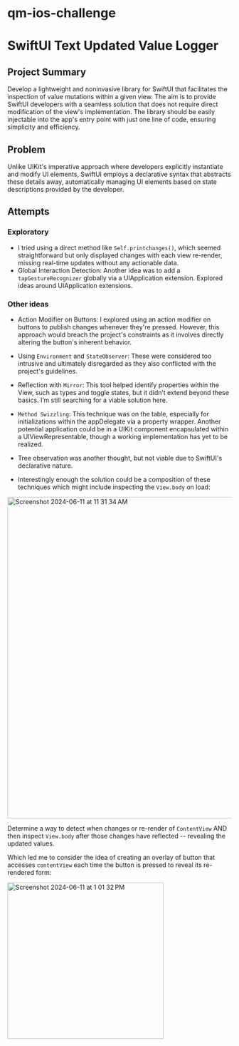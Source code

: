 # qm-ios-challenge

# SwiftUI Text Updated Value Logger

## Project Summary

Develop a lightweight and noninvasive library for SwiftUI that facilitates the inspection of value mutations within a given view. The aim is to provide SwiftUI developers with a seamless solution that does not require direct modification of the view's implementation. The library should be easily injectable into the app's entry point with just one line of code, ensuring simplicity and efficiency. 

## Problem

Unlike UIKit's imperative approach where developers explicitly instantiate and modify UI elements, SwiftUI employs a declarative syntax that abstracts these details away, automatically managing UI elements based on state descriptions provided by the developer. 

## Attempts

### Exploratory

- I tried using a direct method like `Self.printchanges()`, which seemed straightforward but only displayed changes with each view re-render, missing real-time updates without any actionable data.
- Global Interaction Detection: Another idea was to add a `tapGestureRecognizer` globally via a UIApplication extension. Explored ideas around UIApplication extensions. 

### Other ideas
  
- Action Modifier on Buttons: I explored using an action modifier on buttons to publish changes whenever they're pressed. However, this approach would breach the project's constraints as it involves directly altering the button's inherent behavior.
- Using `Environment` and `StateObserver`: These were considered too intrusive and ultimately disregarded as they also conflicted with the project's guidelines.
- Reflection with `Mirror`: This tool helped identify properties within the View, such as types and toggle states, but it didn’t extend beyond these basics. I’m still searching for a viable solution here.
- `Method Swizzling`: This technique was on the table, especially for initializations within the appDelegate via a property wrapper. Another potential application could be in a UIKit component encapsulated within a UIViewRepresentable, though a working implementation has yet to be realized.
- Tree observation was another thought, but not viable due to SwiftUI's declarative nature.

- Interestingly enough the solution could be a composition of these techniques which might include inspecting the `View.body` on load: 

<img width="721" alt="Screenshot 2024-06-11 at 11 31 34 AM" src="https://github.com/pearosity/qm-ios-challenge/assets/168829978/2966602c-a28b-451b-bd4c-07e651680c2d">

Determine a way to detect when changes or re-render of `ContentView` AND then inspect `View.body` after those changes have reflected -- revealing the updated values. 

Which led me to consider the idea of creating an overlay of button that accesses `contentView` each time the button is pressed to reveal its re-rendered form: 

<img width="351" alt="Screenshot 2024-06-11 at 1 01 32 PM" src="https://github.com/pearosity/qm-ios-challenge/assets/168829978/6ecdb3d7-6df9-48a6-b177-6ee8f4fad6d5">



